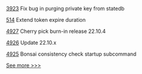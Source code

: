 
[3923](https://github.com/hyperledger/fabric/pull/3923) Fix bug in purging private key from statedb

[514](https://github.com/hyperledger/cello/pull/514) Extend token expire duration

[4927](https://github.com/hyperledger/besu/pull/4927) Cherry pick burn-in release 22.10.4

[4926](https://github.com/hyperledger/besu/pull/4926) Update 22.10.x

[4925](https://github.com/hyperledger/besu/pull/4925) Bonsai consistency check startup subcommand


[See more >>>](https://start-here.hyperledger.org/pull-requests)
